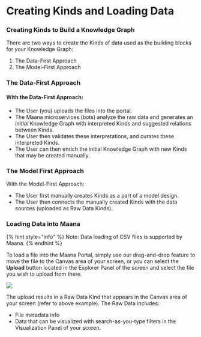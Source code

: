 # Creating Kinds and Loading Data



### Creating Kinds to Build a Knowledge Graph 

There are two ways to create the Kinds of data used as the building blocks for your Knowledge Graph:

1. The Data-First Approach
2. The Model-First Approach

### The Data-First Approach

#### With the Data-First Approach:

* The User \(you\) uploads the files into the portal.
* The Maana microservices \(bots\) analyze the raw data and generates an _initial_ Knowledge Graph with interpreted Kinds and suggested relations between Kinds. 
* The User then validates these interpretations, and curates these  interpreted Kinds.
* The User can then enrich the initial Knowledge Graph with new Kinds that may be created manually.

### The Model First Approach

With the Model-First Approach:

* The User first manually creates Kinds as a part of a model design.
* The User then connects the manually created Kinds with the data sources \(uploaded as Raw Data Kinds\).

### Loading Data into Maana

{% hint style="info" %}
Note:  Data loading of CSV files is supported by Maana.
{% endhint %}

To load a file into the Maana Portal, simply use our drag-and-drop feature to move the file to the Canvas area of your screen, or you can select the **Upload** button located in the Explorer Panel of the screen and select the file you wish to upload from there.

![](https://gitbooktrainingmaterials.blob.core.windows.net/images/FILE%20UPLOAD.png)

The upload results in a Raw Data Kind that appears in the Canvas area of your screen \(refer to above example\).  The Raw Data includes:

* File metadata info
* Data that can be visualized with search-as-you-type filters in the Visualization Panel of your screen.

